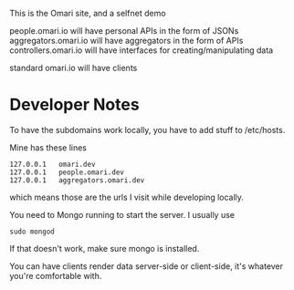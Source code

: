 
This is the Omari site, and a selfnet demo

people.omari.io will have personal APIs in the form of JSONs  
aggregators.omari.io will have aggregators in the form of APIs  
controllers.omari.io will have interfaces for creating/manipulating data  

standard omari.io will have clients

# Developer Notes

To have the subdomains work locally, you have to add stuff to /etc/hosts.

Mine has these lines

```
127.0.0.1	omari.dev
127.0.0.1	people.omari.dev
127.0.0.1	aggregators.omari.dev
```

which means those are the urls I visit while developing locally.

You need to Mongo running to start the server. I usually use

```
sudo mongod
```

If that doesn't work, make sure mongo is installed.

You can have clients render data server-side or client-side, it's whatever you're comfortable with.

